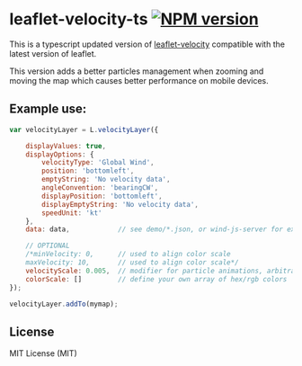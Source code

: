 # leaflet-velocity-ts [![NPM version][npm-image]][npm-url]

This is a typescript updated version of [leaflet-velocity](https://github.com/danwild/leaflet-velocity) compatible with the latest version of leaflet.

This version adds a better particles management when zooming and moving the map which causes better performance on mobile devices.

## Example use:
```javascript
var velocityLayer = L.velocityLayer({

	displayValues: true,
	displayOptions: {
		velocityType: 'Global Wind',
		position: 'bottomleft',
		emptyString: 'No velocity data',
		angleConvention: 'bearingCW',
		displayPosition: 'bottomleft',
		displayEmptyString: 'No velocity data',
		speedUnit: 'kt'
	},
	data: data,            // see demo/*.json, or wind-js-server for example data service

	// OPTIONAL
	/*minVelocity: 0,      // used to align color scale
	maxVelocity: 10,       // used to align color scale*/
	velocityScale: 0.005,  // modifier for particle animations, arbitrarily defaults to 0.005
	colorScale: []         // define your own array of hex/rgb colors
});

velocityLayer.addTo(mymap);
```
## License
MIT License (MIT)

[npm-image]: https://badge.fury.io/js/leaflet-velocity-ts.svg
[npm-url]: https://www.npmjs.com/package/leaflet-velocity-ts
